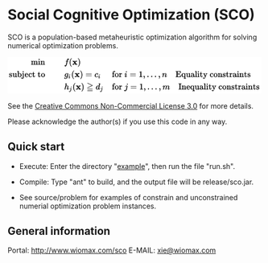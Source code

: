 Social Cognitive Optimization (SCO)
===================================

SCO is a population-based metaheuristic optimization algorithm for solving numerical optimization problems.

![alt text](https://github.com/xfxie/sco/blob/master/nop.png)

See the [Creative Commons Non-Commercial License 3.0](https://creativecommons.org/licenses/by-nc/3.0/us/) for more details.

Please acknowledge the author(s) if you use this code in any way.

Quick start
-----------

- Execute: Enter the directory "[example](https://github.com/xfxie/sco/tree/master/example)", then run the file "run.sh".

- Compile: Type "ant" to build, and the output file will be release/sco.jar. 

- See source/problem for examples of constrain and unconstrained numerial optimization problem instances.

General information
-------------------

Portal: http://www.wiomax.com/sco
E-MAIL: xie@wiomax.com
